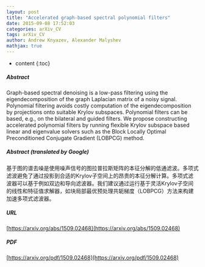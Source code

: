 ```yaml
---
layout: post
title: "Accelerated graph-based spectral polynomial filters"
date: 2015-09-08 17:52:03
categories: arXiv_CV
tags: arXiv_CV
author: Andrew Knyazev, Alexander Malyshev
mathjax: true
---
```


* content
{:toc}

##### Abstract
Graph-based spectral denoising is a low-pass filtering using the eigendecomposition of the graph Laplacian matrix of a noisy signal. Polynomial filtering avoids costly computation of the eigendecomposition by projections onto suitable Krylov subspaces. Polynomial filters can be based, e.g., on the bilateral and guided filters. We propose constructing accelerated polynomial filters by running flexible Krylov subspace based linear and eigenvalue solvers such as the Block Locally Optimal Preconditioned Conjugate Gradient (LOBPCG) method.

##### Abstract (translated by Google)
基于图的谱去噪是使用噪声信号的图拉普拉斯矩阵的本征分解的低通滤波。多项式滤波避免了通过投影到合适的Krylov子空间上的昂贵的本征分解计算。多项式滤波器可以基于例如双边和导向滤波器。我们建议通过运行基于灵活Krylov子空间的线性和特征值求解器，如块局部最优预处理共轭梯度（LOBPCG）方法来构建加速多项式滤波器。

##### URL
[https://arxiv.org/abs/1509.02468](https://arxiv.org/abs/1509.02468)

##### PDF
[https://arxiv.org/pdf/1509.02468](https://arxiv.org/pdf/1509.02468)

